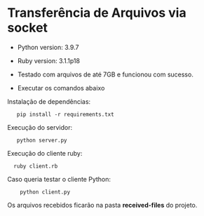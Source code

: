 # Transferência de Arquivos via socket

- Python version: 3.9.7
- Ruby version: 3.1.1p18
- Testado com arquivos de até 7GB e funcionou com sucesso.



- Executar os comandos abaixo

Instalação de dependências:

```
   pip install -r requirements.txt
```

Execução do servidor:

```
   python server.py
```

Execução do cliente ruby:

```
  ruby client.rb
```

Caso queria testar o cliente Python:


```
    python client.py
```

Os arquivos recebidos ficarão na pasta <strong>received-files</strong> do projeto.
